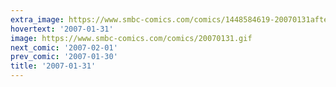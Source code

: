 ```yaml
---
extra_image: https://www.smbc-comics.com/comics/1448584619-20070131after.png
hovertext: '2007-01-31'
image: https://www.smbc-comics.com/comics/20070131.gif
next_comic: '2007-02-01'
prev_comic: '2007-01-30'
title: '2007-01-31'
---
```



